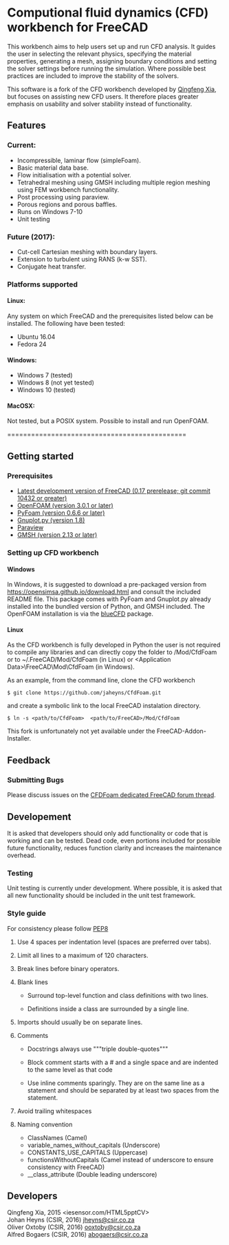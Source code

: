 # Computional fluid dynamics (CFD) workbench for FreeCAD

This workbench aims to help users set up and run CFD analysis. It guides the user in selecting the relevant physics, 
specifying the material properties, generating a mesh, assigning boundary conditions and setting the solver settings
before running the simulation. Where possible best practices are included to improve the stability of the solvers.

This software is a fork of the CFD workbench developed by [Qingfeng Xia](http://github.com/qingfengxia/Cfd), but
focuses on assisting new CFD users. It therefore places greater emphasis on usability and solver stability instead of
functionality.

## Features

### Current:

* Incompressible, laminar flow (simpleFoam).
* Basic material data base.
* Flow initialisation with a potential solver.
* Tetrahedral meshing using GMSH including multiple region meshing using FEM workbench functionality.
* Post processing using paraview.
* Porous regions and porous baffles.
* Runs on Windows 7-10
* Unit testing

### Future (2017):

* Cut-cell Cartesian meshing with boundary layers.
* Extension to turbulent using RANS (k-w SST).
* Conjugate heat transfer.

### Platforms supported

#### Linux: 

Any system on which FreeCAD and the prerequisites listed below can be installed. The following have been tested:
* Ubuntu 16.04 
* Fedora 24

#### Windows:

* Windows 7 (tested)
* Windows 8 (not yet tested)
* Windows 10 (tested)

#### MacOSX:

Not tested, but a POSIX system. Possible to install and run OpenFOAM. 
      
=============================================
  
## Getting started

### Prerequisites

- [Latest development version of FreeCAD (0.17 prerelease; git commit 10432 or greater)](https://www.freecadweb.org/wiki/Download)  
- [OpenFOAM (version 3.0.1 or later)](http://openfoam.org/download/)  
- [PyFoam (version 0.6.6 or later)](http://pypi.python.org/pypi/PyFoam)  
- [Gnuplot.py (version 1.8)](http://gnuplot-py.sourceforge.net/)  
- [Paraview](http://www.paraview.org/)  
- [GMSH (version 2.13 or later)](http://gmsh.info/)  


### Setting up CFD workbench

#### Windows

In Windows, it is suggested to download a pre-packaged version from 
https://opensimsa.github.io/download.html
and consult the included README file. This package comes with PyFoam and Gnuplot.py already installed into the bundled version of Python, and GMSH 
included. The OpenFOAM installation is via the [blueCFD](http://bluecfd.github.io/Core/Downloads/) package.

#### Linux

As the CFD workbench is fully developed in Python the user is not required to compile any libraries and can directly 
copy the folder to <FreeCAD-directory>/Mod/CfdFoam or to ~/.FreeCAD/Mod/CfdFoam (in Linux) or \<Application Data\>\FreeCAD\Mod\CfdFoam (in Windows). 

As an example, from the command line, clone the CFD workbench
    
    $ git clone https://github.com/jaheyns/CfdFoam.git
        
and create a symbolic link to the local FreeCAD instalation directory. 
    
    $ ln -s <path/to/CfdFoam>  <path/to/FreeCAD>/Mod/CfdFoam
        

This fork is unfortunately not yet available under the  FreeCAD-Addon-Installer.


## Feedback

### Submitting Bugs

Please discuss issues on the [CFDFoam dedicated FreeCAD forum thread](https://forum.freecadweb.org/viewtopic.php?f=18&t=21576).

## Developement

It is asked that developers should only add functionality or code that is working and can be tested. Dead code, even
portions included for possible future functionality, reduces function clarity and increases the maintenance overhead.

### Testing

Unit testing is currently under development. Where possible, it is asked that all new functionality should be included
in the unit test framework.


### Style guide

For consistency please follow [PEP8](https://www.python.org/dev/peps/pep-0008/)
1. Use 4 spaces per indentation level (spaces are preferred over tabs).
2. Limit all lines to a maximum of 120 characters.
3. Break lines before binary operators.
4. Blank lines 
    
    - Surround top-level function and class definitions with two lines.

    - Definitions inside a class are surrounded by a single line.
    
5. Imports should usually be on separate lines.
6. Comments

    - Docstrings always use """triple double-quotes"""
    
    - Block comment starts with a # and a single space and are indented to the same level as that code
    
    - Use inline comments sparingly. They are on the same line as a statement and should be separated by at least two
 spaces from the statement. 

7. Avoid trailing whitespaces
8. Naming convention

    - ClassNames (Camel)
    - variable_names_without_capitals (Underscore)
    - CONSTANTS_USE_CAPITALS (Uppercase)
    - functionsWithoutCapitals (Camel instead of underscore to ensure consistency with FreeCAD)
    - __class_attribute (Double leading underscore)


## Developers

Qingfeng Xia, 2015 <iesensor.com/HTML5pptCV>  
Johan Heyns (CSIR, 2016) <jheyns@csir.co.za>  
Oliver Oxtoby (CSIR, 2016) <ooxtoby@csir.co.za>  
Alfred Bogaers (CSIR, 2016) <abogaers@csir.co.za>    
